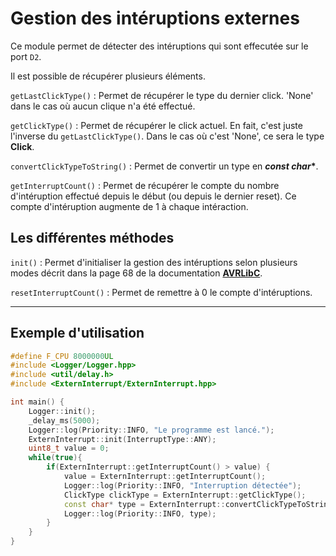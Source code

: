 <h1>Gestion des intéruptions externes</h1>

Ce module permet de détecter des intéruptions qui sont effecutée
sur le port `D2`.

Il est possible de récupérer plusieurs éléments.

`getLastClickType()` : Permet de récupérer le type du dernier click.
'None' dans le cas où aucun clique n'a été effectué.

`getClickType()` : Permet de récupérer le click actuel. En fait, c'est juste l'inverse du `getLastClickType()`. Dans le cas où c'est 'None', ce sera le type **Click**.

`convertClickTypeToString()` : Permet de convertir un type en __*const char**__.

`getInterruptCount()` : Permet de récupérer le compte du nombre d'intéruption effectué depuis le début (ou depuis le dernier reset). Ce compte d'intéruption augmente de 1 à chaque intéraction.

<h2>Les différentes méthodes</h2>

`init()` : Permet d'initialiser la gestion des intéruptions selon plusieurs modes décrit dans la page 68 de la documentation [**AVRLibC**](http://ww1.microchip.com/downloads/en/DeviceDoc/Atmel-8272-8-bit-AVR-microcontroller-ATmega164A_PA-324A_PA-644A_PA-1284_P_datasheet.pdf).

`resetInterruptCount()` : Permet de remettre à 0 le compte d'intéruptions.

<hr>
<h2>Exemple d'utilisation</h2>

```cpp
#define F_CPU 8000000UL
#include <Logger/Logger.hpp>
#include <util/delay.h>
#include <ExternInterrupt/ExternInterrupt.hpp>

int main() {
    Logger::init();
    _delay_ms(5000);
    Logger::log(Priority::INFO, "Le programme est lancé.");
    ExternInterrupt::init(InterruptType::ANY);
    uint8_t value = 0;
    while(true){
        if(ExternInterrupt::getInterruptCount() > value) {
            value = ExternInterrupt::getInterruptCount();
            Logger::log(Priority::INFO, "Interruption détectée");
            ClickType clickType = ExternInterrupt::getClickType();
            const char* type = ExternInterrupt::convertClickTypeToString(clickType);
            Logger::log(Priority::INFO, type);
        }
    }
}
```

